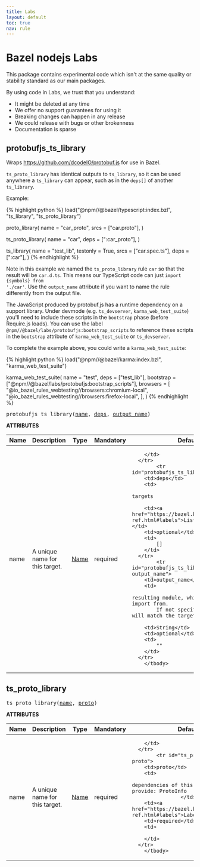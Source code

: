 ```yaml
---
title: Labs
layout: default
toc: true
nav: rule
---
```

<!-- *********************
  DO NOT EDIT THIS FILE
  It is a generated build output from Stardoc.
  Instead you must edit the .bzl file where the rules are declared,
  or possibly a markdown file next to the .bzl file
 ********************* -->
# Bazel nodejs Labs

This package contains experimental code which isn't at the same quality or stability standard as our main packages.

By using code in Labs, we trust that you understand:

- It might be deleted at any time
- We offer no support guarantees for using it
- Breaking changes can happen in any release
- We could release with bugs or other brokenness
- Documentation is sparse


## protobufjs_ts_library

Wraps https://github.com/dcodeIO/protobuf.js for use in Bazel.

<code>ts_proto_library</code> has identical outputs to <code>ts_library</code>, so it can be used anywhere
a <code>ts_library</code> can appear, such as in the <code>deps[]</code> of another <code>ts_library</code>.

Example:

{% highlight python %}
load("@npm//@bazel/typescript:index.bzl", "ts_library", "ts_proto_library")

proto_library(
    name = "car_proto",
    srcs = ["car.proto"],
)

ts_proto_library(
    name = "car",
    deps = [":car_proto"],
)

ts_library(
    name = "test_lib",
    testonly = True,
    srcs = ["car.spec.ts"],
    deps = [":car"],
)
{% endhighlight %}

Note in this example we named the <code>ts_proto_library</code> rule <code>car</code> so that the
result will be <code>car.d.ts</code>. This means our TypeScript code can just
<code>import {symbols} from './car'</code>. Use the <code>output_name</code> attribute if you want to
name the rule differently from the output file.

The JavaScript produced by protobuf.js has a runtime dependency on a support library.
Under devmode (e.g. <code>ts_devserver</code>, <code>karma_web_test_suite</code>) you'll need to include these scripts
in the <code>bootstrap</code> phase (before Require.js loads). You can use the label
<code>@npm//@bazel/labs/protobufjs:bootstrap_scripts</code> to reference these scripts
in the <code>bootstrap</code> attribute of <code>karma_web_test_suite</code> or <code>ts_devserver</code>.

To complete the example above, you could write a <code>karma_web_test_suite</code>:

{% highlight python %}
load("@npm//@bazel/karma:index.bzl", "karma_web_test_suite")

karma_web_test_suite(
    name = "test",
    deps = ["test_lib"],
    bootstrap = ["@npm//@bazel/labs/protobufjs:bootstrap_scripts"],
    browsers = [
        "@io_bazel_rules_webtesting//browsers:chromium-local",
        "@io_bazel_rules_webtesting//browsers:firefox-local",
    ],
)
{% endhighlight %}


<pre>
protobufjs_ts_library(<a href="#protobufjs_ts_library-name">name</a>, <a href="#protobufjs_ts_library-deps">deps</a>, <a href="#protobufjs_ts_library-output_name">output_name</a>)
</pre>

**ATTRIBUTES**

<table class="table table-params">
  <thead>
  <tr>
    <th>Name</th>
    <th>Description</th>
    <th>Type</th>
    <th>Mandatory</th>
    <th>Default</th>
  </tr>
  </thead>
  <tbody>
            <tr id="protobufjs_ts_library-name">
        <td>name</td>
        <td>
                            A unique name for this target.
                                </td>
        <td><a href="https://bazel.build/docs/build-ref.html#name">Name</a></td>
        <td>required</td>
        <td>
            
        </td>
      </tr>
            <tr id="protobufjs_ts_library-deps">
        <td>deps</td>
        <td>
                            proto_library targets
                                </td>
        <td><a href="https://bazel.build/docs/build-ref.html#labels">List of labels</a></td>
        <td>optional</td>
        <td>
            []
        </td>
      </tr>
            <tr id="protobufjs_ts_library-output_name">
        <td>output_name</td>
        <td>
                            Name of the resulting module, which you will import from.
            If not specified, the name will match the target's name.
                                </td>
        <td>String</td>
        <td>optional</td>
        <td>
            ""
        </td>
      </tr>
        </tbody>
</table>



## ts_proto_library



<pre>
ts_proto_library(<a href="#ts_proto_library-name">name</a>, <a href="#ts_proto_library-proto">proto</a>)
</pre>

**ATTRIBUTES**

<table class="table table-params">
  <thead>
  <tr>
    <th>Name</th>
    <th>Description</th>
    <th>Type</th>
    <th>Mandatory</th>
    <th>Default</th>
  </tr>
  </thead>
  <tbody>
            <tr id="ts_proto_library-name">
        <td>name</td>
        <td>
                            A unique name for this target.
                                </td>
        <td><a href="https://bazel.build/docs/build-ref.html#name">Name</a></td>
        <td>required</td>
        <td>
            
        </td>
      </tr>
            <tr id="ts_proto_library-proto">
        <td>proto</td>
        <td>
                                      The dependencies of this attribute must provide: ProtoInfo
                    </td>
        <td><a href="https://bazel.build/docs/build-ref.html#labels">Label</a></td>
        <td>required</td>
        <td>
            
        </td>
      </tr>
        </tbody>
</table>


